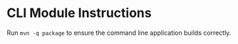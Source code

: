 # CLI Module Instructions
Run `mvn -q package` to ensure the command line application builds correctly.